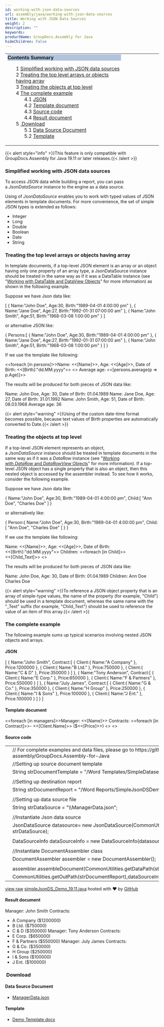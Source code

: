```yaml
---
id: working-with-json-data-sources
url: assembly/java/working-with-json-data-sources
title: Working with JSON Data Sources
weight: 2
description: ""
keywords: 
productName: GroupDocs.Assembly for Java
hideChildren: False
---
```

<table class="sectionMacro" border="0" cellpadding="5" cellspacing="0" width="100%"><tbody><tr><td valign="top" width="50%"><div class="panel" style="border-top-width: 1px; border-right-width: 1px; border-bottom-width: 1px; border-left-width: 1px;"><div class="panelHeader" style="border-bottom-width: 1px; background-color: rgb(176, 196, 222);"><b>Contents Summary</b></div><div class="panelContent"><style type="text/css">div.rbtoc1590607147102 { padding-top: 0px; padding-right: 0px; padding-bottom: 0px; padding-left: 0px; }div.rbtoc1590607147102 ul { list-style-type: none; list-style-image: none; margin-left: 0px; }div.rbtoc1590607147102 li { margin-left: 0px; padding-left: 0px; }</style><div class="toc rbtoc1590607147102"><ul class="toc-indentation"><li><span class="TOCOutline">1</span> <a href="#WorkingwithJSONDataSources-SimplifiedworkingwithJSONdatasources">Simplified working with JSON data sources</a></li><li><span class="TOCOutline">2</span> <a href="#WorkingwithJSONDataSources-Treatingthetoplevelarraysorobjectshavingarray">Treating the top level arrays or objects having array</a></li><li><span class="TOCOutline">3</span> <a href="#WorkingwithJSONDataSources-Treatingtheobjectsattoplevel">Treating the objects at top level</a></li><li><span class="TOCOutline">4</span> <a href="#WorkingwithJSONDataSources-Thecompleteexample">The complete example</a><ul class="toc-indentation"><li><span class="TOCOutline">4.1</span> <a href="#WorkingwithJSONDataSources-JSON">JSON</a></li><li><span class="TOCOutline">4.2</span> <a href="#WorkingwithJSONDataSources-Templatedocument">Template document</a></li><li><span class="TOCOutline">4.3</span> <a href="#WorkingwithJSONDataSources-Sourcecode">Source code</a></li><li><span class="TOCOutline">4.4</span> <a href="#WorkingwithJSONDataSources-Resultdocument">Result document</a></li></ul></li><li><span class="TOCOutline">5</span> <a href="#WorkingwithJSONDataSources-Download">&nbsp;Download</a><ul class="toc-indentation"><li><span class="TOCOutline">5.1</span> <a href="#WorkingwithJSONDataSources-DataSourceDocument">Data Source Document</a></li><li><span class="TOCOutline">5.2</span> <a href="#WorkingwithJSONDataSources-Template">Template</a></li></ul></li></ul></div></div></div></td><td valign="top" width="15%">&nbsp;</td></tr></tbody></table>

{{< alert style="info" >}}This feature is only compatible with GroupDocs.Assembly for Java 19.11 or later releases.{{< /alert >}}

### Simplified working with JSON data sources

To access JSON data while building a report, you can pass a *JsonDataSource* instance to the engine as a data source.

Using of *JsonDataSource* enables you to work with typed values of JSON elements in template documents. For more convenience, the set of simple JSON types is extended as follows:

*   Integer
*   Long
*   Double
*   Boolean
*   Date
*   String

### Treating the top level arrays or objects having array

In template documents, if a top-level JSON element is an array or an object having only one property of an array type, a JsonDataSource instance should be treated in the same way as if it was a DataTable instance (see "[Working with DataTable and DataView Objects](https://docs.groupdocs.com/display/assemblyjava/Template+Syntax+-+Part+1+of+2#TemplateSyntax-Part1of2-DataTableObjects)" for more information) as shown in the following example.

Suppose we have Json data like:

\[ 
   { 
      Name:"John Doe",
      Age:30,
      Birth:"1989-04-01 4:00:00 pm"
   },
   { 
      Name:"Jane Doe",
      Age:27,
      Birth:"1992-01-31 07:00:00 am"
   },
   { 
      Name:"John Smith",
      Age:51,
      Birth:"1968-03-08 1:00:00 pm"
   }
\]

or alternative JSON like:

{ 
   Persons:\[ 
      { 
         Name:"John Doe",
         Age:30,
         Birth:"1989-04-01 4:00:00 pm"
      },
      { 
         Name:"Jane Doe",
         Age:27,
         Birth:"1992-01-31 07:00:00 am"
      },
      { 
         Name:"John Smith",
         Age:51,
         Birth:"1968-03-08 1:00:00 pm"
      }
   \]
}

If we use the template like following:

<<foreach \[in persons\]>>Name: <<\[Name\]>>, Age: <<\[Age\]>>, Date of Birth: <<\[Birth\]:"dd.MM.yyyy">>
<</foreach>>
Average age: <<\[persons.average(p => p.Age)\]>>

The results will be produced for both pieces of JSON data like:

Name: John Doe, Age: 30, Date of Birth: 01.04.1989
Name: Jane Doe, Age: 27, Date of Birth: 31.01.1992
Name: John Smith, Age: 51, Date of Birth: 08.03.1968
Average age: 36

{{< alert style="warning" >}}Using of the custom date-time format becomes possible, because text values of Birth properties are automatically converted to Date.{{< /alert >}}

### Treating the objects at top level

If a top-level JSON element represents an object, a *JsonDataSource* instance should be treated in template documents in the same way as if it was a *DataRow* instance (see "[Working with *DataRow* and *DataRowView* Objects](https://docs.groupdocs.com/display/assemblyjava/Template+Syntax+-+Part+1+of+2#TemplateSyntax-Part1of2-DataTableObjects)" for more information). If a top-level JSON object has a single property that is also an object, then this nested object is accessed by the assembler instead. To see how it works, consider the following example.

Suppose we have Json data like:

{ 
   Name:"John Doe",
   Age:30,
   Birth:"1989-04-01 4:00:00 pm",
   Child:\[ 
      "Ann Doe",
      "Charles Doe"
   \]
}

or alternatively like:

{ 
   Person:{ 
      Name:"John Doe",
      Age:30,
      Birth:"1989-04-01 4:00:00 pm",
      Child:\[ 
         "Ann Doe",
         "Charles Doe"
      \]
   }
}

If we use the template like following:

Name: <<\[Name\]>>, Age: <<\[Age\]>>, Date of Birth:
<<\[Birth\]:"dd.MM.yyyy">>
Children:
<<foreach \[in Child\]>><<\[Child\_Text\]>>
<</foreach>>

The results will be produced for both pieces of JSON data like:

Name: John Doe, Age: 30, Date of Birth: 01.04.1989
Children:
Ann Doe
Charles Doe

{{< alert style="warning" >}}To reference a JSON object property that is an array of simple-type values, the name of the property (for example, "Child") should be used in a template document, whereas the same name with the "_Text" suffix (for example, "Child_Text") should be used to reference the value of an item of this array.{{< /alert >}}

### The complete example

The following example sums up typical scenarios involving nested JSON objects and arrays.

#### JSON

\[ 
   { 
      Name:"John Smith",
      Contract:\[ 
         { 
            Client:{ 
               Name:"A Company"
            },
            Price:1200000
         },
         { 
            Client:{ 
               Name:"B Ltd."
            },
            Price:750000
         },
         { 
            Client:{ 
               Name:"C & D"
            },
            Price:350000
         }
      \]
   },
   { 
      Name:"Tony Anderson",
      Contract:\[ 
         { 
            Client:{ 
               Name:"E Corp."
            },
            Price:650000
         },
         { 
            Client:{ 
               Name:"F & Partners"
            },
            Price:550000
         }
      \]
   },
   { 
      Name:"July James",
      Contract:\[ 
         { 
            Client:{ 
               Name:"G & Co."
            },
            Price:350000
         },
         { 
            Client:{ 
               Name:"H Group"
            },
            Price:250000
         },
         { 
            Client:{ 
               Name:"I & Sons"
            },
            Price:100000
         },
         { 
            Client:{ 
               Name:"J Ent."
            },
            Price:100000
         }
      \]
   }
\]

#### Template document

<<foreach \[in managers\]>>Manager: <<\[Name\]>>
Contracts:
<<foreach \[in Contract\]>>- <<\[Client.Name\]>> ($<<\[Price\]>>)
<</foreach>>
<</foreach>>

#### Source code

<table class="highlight tab-size js-file-line-container" data-tab-size="8" data-paste-markdown-skip=""><tbody><tr><td id="file-simplejsonds_demo_19-11-java-L1" class="blob-num js-line-number" data-line-number="1"></td><td id="file-simplejsonds_demo_19-11-java-LC1" class="blob-code blob-code-inner js-file-line"><span class="pl-c"><span class="pl-c">//</span> For complete examples and data files, please go to https://github.com/groupdocs-assembly/GroupDocs.Assembly-for-Java</span></td></tr><tr><td id="file-simplejsonds_demo_19-11-java-L2" class="blob-num js-line-number" data-line-number="2"></td><td id="file-simplejsonds_demo_19-11-java-LC2" class="blob-code blob-code-inner js-file-line"><span class="pl-c"><span class="pl-c">//</span>Setting up source document template</span></td></tr><tr><td id="file-simplejsonds_demo_19-11-java-L3" class="blob-num js-line-number" data-line-number="3"></td><td id="file-simplejsonds_demo_19-11-java-LC3" class="blob-code blob-code-inner js-file-line"><span class="pl-smi">String</span> strDocumentTemplate <span class="pl-k">=</span> <span class="pl-s"><span class="pl-pds">"</span>/Word Templates/SimpleDatasetDemo.docx<span class="pl-pds">"</span></span>;</td></tr><tr><td id="file-simplejsonds_demo_19-11-java-L4" class="blob-num js-line-number" data-line-number="4"></td><td id="file-simplejsonds_demo_19-11-java-LC4" class="blob-code blob-code-inner js-file-line"></td></tr><tr><td id="file-simplejsonds_demo_19-11-java-L5" class="blob-num js-line-number" data-line-number="5"></td><td id="file-simplejsonds_demo_19-11-java-LC5" class="blob-code blob-code-inner js-file-line"><span class="pl-c"><span class="pl-c">//</span>Setting up destination report</span></td></tr><tr><td id="file-simplejsonds_demo_19-11-java-L6" class="blob-num js-line-number" data-line-number="6"></td><td id="file-simplejsonds_demo_19-11-java-LC6" class="blob-code blob-code-inner js-file-line"><span class="pl-smi">String</span> strDocumentReport <span class="pl-k">=</span> <span class="pl-s"><span class="pl-pds">"</span>/Word Reports/SimpleJsonDSDemo Out.docx<span class="pl-pds">"</span></span>;</td></tr><tr><td id="file-simplejsonds_demo_19-11-java-L7" class="blob-num js-line-number" data-line-number="7"></td><td id="file-simplejsonds_demo_19-11-java-LC7" class="blob-code blob-code-inner js-file-line"></td></tr><tr><td id="file-simplejsonds_demo_19-11-java-L8" class="blob-num js-line-number" data-line-number="8"></td><td id="file-simplejsonds_demo_19-11-java-LC8" class="blob-code blob-code-inner js-file-line"><span class="pl-c"><span class="pl-c">//</span>Setting up data source file</span></td></tr><tr><td id="file-simplejsonds_demo_19-11-java-L9" class="blob-num js-line-number" data-line-number="9"></td><td id="file-simplejsonds_demo_19-11-java-LC9" class="blob-code blob-code-inner js-file-line"><span class="pl-smi">String</span> strDataSource <span class="pl-k">=</span> <span class="pl-s"><span class="pl-pds">"</span><span class="pl-cce">\\</span>ManagerData.json<span class="pl-pds">"</span></span>;</td></tr><tr><td id="file-simplejsonds_demo_19-11-java-L10" class="blob-num js-line-number" data-line-number="10"></td><td id="file-simplejsonds_demo_19-11-java-LC10" class="blob-code blob-code-inner js-file-line"></td></tr><tr><td id="file-simplejsonds_demo_19-11-java-L11" class="blob-num js-line-number" data-line-number="11"></td><td id="file-simplejsonds_demo_19-11-java-LC11" class="blob-code blob-code-inner js-file-line"><span class="pl-c"><span class="pl-c">//</span>Instantiate Json data source</span></td></tr><tr><td id="file-simplejsonds_demo_19-11-java-L12" class="blob-num js-line-number" data-line-number="12"></td><td id="file-simplejsonds_demo_19-11-java-LC12" class="blob-code blob-code-inner js-file-line"><span class="pl-smi">JsonDataSource</span> datasource<span class="pl-k">=</span> <span class="pl-k">new</span> <span class="pl-smi">JsonDataSource</span>(<span class="pl-smi">CommonUtilities</span><span class="pl-k">.</span><span class="pl-smi">JsonDataFile</span> <span class="pl-k">+</span> strDataSource);</td></tr><tr><td id="file-simplejsonds_demo_19-11-java-L13" class="blob-num js-line-number" data-line-number="13"></td><td id="file-simplejsonds_demo_19-11-java-LC13" class="blob-code blob-code-inner js-file-line"></td></tr><tr><td id="file-simplejsonds_demo_19-11-java-L14" class="blob-num js-line-number" data-line-number="14"></td><td id="file-simplejsonds_demo_19-11-java-LC14" class="blob-code blob-code-inner js-file-line"><span class="pl-smi">DataSourceInfo</span> dataSourceInfo <span class="pl-k">=</span> <span class="pl-k">new</span> <span class="pl-smi">DataSourceInfo</span>(datasource,<span class="pl-s"><span class="pl-pds">"</span>managers<span class="pl-pds">"</span></span>);</td></tr><tr><td id="file-simplejsonds_demo_19-11-java-L15" class="blob-num js-line-number" data-line-number="15"></td><td id="file-simplejsonds_demo_19-11-java-LC15" class="blob-code blob-code-inner js-file-line"></td></tr><tr><td id="file-simplejsonds_demo_19-11-java-L16" class="blob-num js-line-number" data-line-number="16"></td><td id="file-simplejsonds_demo_19-11-java-LC16" class="blob-code blob-code-inner js-file-line"><span class="pl-c"><span class="pl-c">//</span>Instantiate DocumentAssembler class</span></td></tr><tr><td id="file-simplejsonds_demo_19-11-java-L17" class="blob-num js-line-number" data-line-number="17"></td><td id="file-simplejsonds_demo_19-11-java-LC17" class="blob-code blob-code-inner js-file-line"><span class="pl-smi">DocumentAssembler</span> assembler <span class="pl-k">=</span> <span class="pl-k">new</span> <span class="pl-smi">DocumentAssembler</span>();</td></tr><tr><td id="file-simplejsonds_demo_19-11-java-L18" class="blob-num js-line-number" data-line-number="18"></td><td id="file-simplejsonds_demo_19-11-java-LC18" class="blob-code blob-code-inner js-file-line"></td></tr><tr><td id="file-simplejsonds_demo_19-11-java-L19" class="blob-num js-line-number" data-line-number="19"></td><td id="file-simplejsonds_demo_19-11-java-LC19" class="blob-code blob-code-inner js-file-line">assembler<span class="pl-k">.</span>assembleDocument(<span class="pl-smi">CommonUtilities</span><span class="pl-k">.</span>getDataPath(strDocumentTemplate),</td></tr><tr><td id="file-simplejsonds_demo_19-11-java-L20" class="blob-num js-line-number" data-line-number="20"></td><td id="file-simplejsonds_demo_19-11-java-LC20" class="blob-code blob-code-inner js-file-line"><span class="pl-smi">CommonUtilities</span><span class="pl-k">.</span>getOutPath(strDocumentReport),dataSourceInfo);</td></tr></tbody></table>

[view raw](https://gist.github.com/GroupDocsGists/ecbe5e7331f08a3f0bccd81a1ef57995/raw/0af1bfaf1c09cb31563f8f9d8d94eeb618f8a49b/simpleJsonDS_Demo_19.11.java) [simpleJsonDS\_Demo\_19.11.java](https://gist.github.com/GroupDocsGists/ecbe5e7331f08a3f0bccd81a1ef57995#file-simplejsonds_demo_19-11-java) hosted with ❤ by [GitHub](https://github.com)

#### Result document

Manager: John Smith
Contracts:
- A Company ($1200000)
- B Ltd. ($750000)
- C & D ($350000)
Manager: Tony Anderson
Contracts:
- E Corp. ($650000)
- F & Partners ($550000)
Manager: July James
Contracts:
- G & Co. ($350000)
- H Group ($250000)
- I & Sons ($100000)
- J Ent. ($100000)

###  Download

#### Data Source Document

*   [ManagerData.json](https://github.com/groupdocs-assembly/GroupDocs.Assembly-for-.NET/blob/master/Examples/Data/Data%20Sources/JSON%20DataSource/ManagerData.json?raw=true)

#### Template

*   [Demo Template.docx](https://github.com/groupdocs-assembly/GroupDocs.Assembly-for-.NET/blob/master/Examples/Data/Source/Word%20Templates/Using%20Spreadsheet%20as%20Table%20of%20Data.docx?raw=true)
